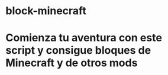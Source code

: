 ﻿# block-minecraft
<h1>Comienza tu aventura con este script y consigue bloques de Minecraft y de otros mods</h1>

